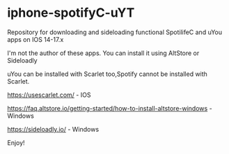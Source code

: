 # iphone-spotifyC-uYT
Repository for downloading and sideloading functional SpotilifeC and uYou apps on IOS 14-17.x



I'm not the author of these apps.
You can install it using AltStore or Sideloadly



uYou can be installed with Scarlet too,Spotify cannot be installed with Scarlet.


https://usescarlet.com/ - IOS


https://faq.altstore.io/getting-started/how-to-install-altstore-windows -Windows

https://sideloadly.io/ - Windows

Enjoy!
